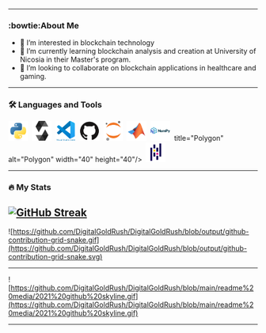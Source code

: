 
---

### :bowtie:About Me

- 👀 I’m interested in blockchain technology
- 🌱 I’m currently learning blockchain analysis and creation at University of Nicosia in their Master's program.
- 💞️ I’m looking to collaborate on blockchain applications in healthcare and gaming.

---

### :hammer_and_wrench: Languages and Tools

<div>
   <img src="https://github.com/devicons/devicon/blob/master/icons/python/python-original.svg"
  title="Python" alt="Python" width="40" height="40"/>&nbsp;
  <img src="https://github.com/devicons/devicon/blob/master/icons/solidity/solidity-original.svg"
  title="Solidity" alt="Solidity" width="40" height="40"/>&nbsp;
  <img src="https://github.com/devicons/devicon/blob/master/icons/vscode/vscode-original-wordmark.svg"
  title="Anaconda" alt="Anaconda" width="40" height="40"/>&nbsp;
  <img src="https://github.com/devicons/devicon/blob/master/icons/github/github-original.svg"
  title="GitHub" alt="GitHub" width="40" height="40"/>&nbsp;
  <img src="https://github.com/devicons/devicon/blob/master/icons/jupyter/jupyter-original.svg"
  title="Jupyter" alt="Jupyter" width="40" height="40"/>&nbsp;
  <img src="https://github.com/devicons/devicon/blob/master/icons/matlab/matlab-original.svg"
  title="Matlab" alt="Matlab" width="40" height="40"/>&nbsp;
  <img src="https://github.com/devicons/devicon/blob/master/icons/numpy/numpy-original-wordmark.svg"
  title="Numpy" alt="Numpy" width="40" height="40"/>&nbsp;
  title="Polygon" alt="Polygon" width="40" height="40"/>&nbsp;
  <img src="https://github.com/devicons/devicon/blob/master/icons/pandas/pandas-original.svg"
  title="Pandas" alt="Pandas" width="40" height="40"/>&nbsp;
</div>

---

### :fire: My Stats

[![GitHub Streak](http://github-readme-streak-stats.herokuapp.com?user=DigitalGoldRush&theme=dark&background=000000)](https://git.io/streak-stats)
---

![https://github.com/DigitalGoldRush/DigitalGoldRush/blob/output/github-contribution-grid-snake.gif](https://github.com/DigitalGoldRush/DigitalGoldRush/blob/output/github-contribution-grid-snake.svg)

---
![https://github.com/DigitalGoldRush/DigitalGoldRush/blob/main/readme%20media/2021%20github%20skyline.gif](https://github.com/DigitalGoldRush/DigitalGoldRush/blob/main/readme%20media/2021%20github%20skyline.gif)

---
